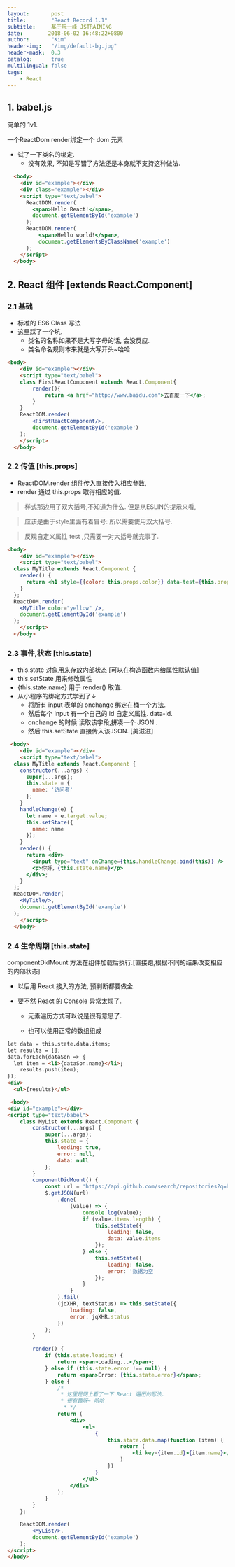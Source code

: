 ```yaml
---
layout:       post
title:        "React Record 1.1"
subtitle:     基于阮一峰 JSTRAINING
date:        2018-06-02 16:48:22+0800
author:       "Kim"
header-img:   "/img/default-bg.jpg"
header-mask:  0.3
catalog:      true
multilingual: false
tags:
    - React
---
```



<h2 id="1">1. babel.js</h2>

简单的 1v1.

一个ReactDom render绑定一个 dom 元素

 -  试了一下类名的绑定.
	 - 没有效果,  不知是写错了方法还是本身就不支持这种做法.

``` html
  <body>
    <div id="example"></div>
    <div class="example"></div>
    <script type="text/babel">
      ReactDOM.render(
        <span>Hello React!</span>,
        document.getElementById('example')
      );
      ReactDOM.render(
          <span>Hello world!</span>,
          document.getElementsByClassName('example')
      );
    </script>
  </body>
```

<h2 id="2">2. React 组件 [extends React.Component]</h2>

<h3 id="2.1">2.1 基础</h3>

 -  标准的 ES6 Class 写法
 -  这里踩了一个坑.
	 -  类名的名称如果不是大写字母的话, 会没反应.
	 -   类名命名规则本来就是大写开头~哈哈

``` html
<body>
    <div id="example"></div>
    <script type="text/babel">
    class FirstReactComponent extends React.Component{
        render(){
            return <a href="http://www.baidu.com">去百度一下</a>;
        }
    }
    ReactDOM.render(
        <FirstReactComponent/>,
        document.getElementById('example')
    );
    </script>
  </body>
```

<h3 id="2.2">2.2 传值 [this.props]</h3>

 -  ReactDOM.render 组件传入直接传入相应参数,
 -  render 通过 this.props 取得相应的值.

> 样式那边用了双大括号,不知道为什么. 但是从ESLIN的提示来看,

> 应该是由于style里面有着冒号: 所以需要使用双大括号.

> 反观自定义属性 test  ,只需要一对大括号就完事了.

``` html
<body>
    <div id="example"></div>
    <script type="text/babel">
  class MyTitle extends React.Component {
    render() {
      return <h1 style={{color: this.props.color}} data-test={this.props.color}>Hello World</h1>;
    }
  };
  ReactDOM.render(
    <MyTitle color="yellow" />,
    document.getElementById('example')
  );
    </script>
  </body>
```

<h3 id="2.3">2.3 事件,状态 [this.state]</h3>

 -  this.state 对象用来存放内部状态 [可以在构造函数内给属性默认值]
 -  this.setState 用来修改属性
 -  {this.state.name} 用于 render() 取值.
 -  从小程序的绑定方式学到了↓
	 -  将所有 input 表单的 onchange 绑定在桶一个方法.
	 -  然后每个 input 有一个自己的 id 自定义属性. data-id.
	 -  onchange 的时候 读取该字段,拼凑一个 JSON .
	 -  然后 this.setState 直接传入该JSON. [美滋滋]

``` html
 <body>
    <div id="example"></div>
    <script type="text/babel">
  class MyTitle extends React.Component {
    constructor(...args) {
      super(...args);
      this.state = {
        name: '访问者'
      };
    }
    handleChange(e) {
      let name = e.target.value;
      this.setState({
        name: name
      });
    }
    render() {
      return <div>
        <input type="text" onChange={this.handleChange.bind(this)} />
        <p>你好，{this.state.name}</p>
      </div>;
    }
  };
  ReactDOM.render(
    <MyTitle/>,
    document.getElementById('example')
  );
    </script>
  </body>
```

<h3 id="2.4">2.4 生命周期 [this.state]</h3>

componentDidMount 方法在组件加载后执行.[直接跑,根据不同的结果改变相应的内部状态]

 -  以后用 React 接入的方法, 预判断都要做全.

 -  要不然 React 的 Console 异常太烦了.

	 -  元素遍历方式可以说是很有意思了.

	 -  也可以使用正常的数组组成

``` html
let data = this.state.data.items;
let results = [];
data.forEach(dataSon => {
  let item = <li>{dataSon.name}</li>;
    results.push(item);
});
<div>
  <ul>{results}</ul>
```

``` html
 <body>
<div id="example"></div>
<script type="text/babel">
    class MyList extends React.Component {
        constructor(...args) {
            super(...args);
            this.state = {
                loading: true,
                error: null,
                data: null
            };
        }
        componentDidMount() {
            const url = 'https://api.github.com/search/repositories?q=html&sort=stars';
            $.getJSON(url)
                .done(
                    (value) => {
                        console.log(value);
                        if (value.items.length) {
                            this.setState({
                                loading: false,
                                data: value.items
                            });
                        } else {
                            this.setState({
                                loading: false,
                                error: '数据为空'
                            });
                        }
                    }
                ).fail(
                (jqXHR, textStatus) => this.setState({
                    loading: false,
                    error: jqXHR.status
                })
            );
        }

        render() {
            if (this.state.loading) {
                return <span>Loading...</span>;
            } else if (this.state.error !== null) {
                return <span>Error: {this.state.error}</span>;
            } else {
                /*
                 * 这里是网上看了一下 React 遍历的写法.
                 * 很有趣呀~ 哈哈
                  * */
                return (
                    <div>
                        <ul>
                            {
                                this.state.data.map(function (item) {
                                    return (
                                        <li key={item.id}>{item.name}</li>
                                    )
                                })
                            }
                        </ul>
                    </div>
                );
            }
        }
    };

    ReactDOM.render(
        <MyList/>,
        document.getElementById('example')
    );
</script>
</body>
```

